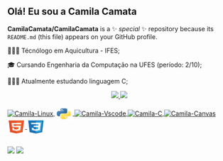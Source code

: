 ## Olá! Eu sou a Camila Camata


**CamilaCamata/CamilaCamata** is a ✨ _special_ ✨ repository because its `README.md` (this file) appears on your GitHub profile.

👷🏾‍♀️ Técnólogo em Aquicultura - IFES;

🎓 Cursando Engenharia da Computação na UFES (período: 2/10);

👩🏾‍💻 Atualmente estudando linguagem C;


<div align="center">
  <a href="[https://github.com/CamilaCamata]">
  <img height="180em" src="https://github-readme-stats.vercel.app/api?username=CamilaCamata&show_icons=true&theme=cobalt&include_all_commits=true&count_private=true"/>
  <img height="180em" src="https://github-readme-stats.vercel.app/api/top-langs/?username=CamilaCamata&layout=compact&langs_count=7&theme=cobalt"/>
</div>



<div style="display: inline_block"><br>
  <img align="center" alt="Camila-Linux" height="30" width="40" src="https://cdn.jsdelivr.net/gh/devicons/devicon/icons/linux/linux-original.svg" />
  <img align="center" alt="Camila-Python" height="30" width="40" src="https://raw.githubusercontent.com/devicons/devicon/master/icons/python/python-original.svg">
  <img align="center" alt="Camila-Vscode" height="30" width="40" src="https://cdn.jsdelivr.net/gh/devicons/devicon/icons/vscode/vscode-original.svg" /> 
  <img align="center" alt="Camila-C" height="30" width="40" src="https://cdn.jsdelivr.net/gh/devicons/devicon/icons/c/c-plain.svg" />
  <img align="center" alt="Camila-Canvas" height="30" width="40" src="https://cdn.jsdelivr.net/gh/devicons/devicon/icons/canva/canva-original.svg" /> 
  <img align="center" alt="Camila-HTML" height="30" width="40" src="https://raw.githubusercontent.com/devicons/devicon/master/icons/html5/html5-original.svg">
 <img align="center" alt="Camila-CSS" height="30" width="40" src="https://raw.githubusercontent.com/devicons/devicon/master/icons/css3/css3-original.svg"> 

</div>
  
  ##
 
<div> 
  <a href="[https://instagram.com/rafaballerini](https://www.instagram.com/camila_camata_/)" target="_blank"><img src="https://img.shields.io/badge/-Instagram-%23E4405F?style=for-the-badge&logo=instagram&logoColor=white" target="_blank"></a> 
  <a href = "mailto:camatacrespocamila@gmail.com"><img src="https://img.shields.io/badge/-Gmail-%23333?style=for-the-badge&logo=gmail&logoColor=white" target="_blank"></a> 
  
</div>



